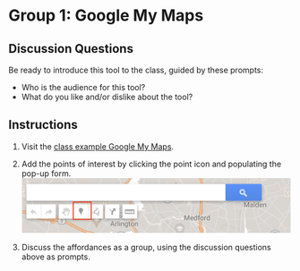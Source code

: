 # Group 1: Google My Maps

## Discussion Questions

Be ready to introduce this tool to the class, guided by these prompts:
- Who is the audience for this tool?
- What do you like and/or dislike about the tool?

## Instructions

1. Visit the [class example Google My Maps](https://www.google.com/maps/d/edit?mid=1Rwj9ygMZeBCOVcTQSVr8C3DQPAEqFYo&usp=sharing).

2. Add the points of interest by clicking the point icon and populating the pop-up form.
![Screenshot of the Add point icon in the top horizontal menu bar on Google My Maps](media/1.png)

3. Discuss the affordances as a group, using the discussion questions above as prompts. 